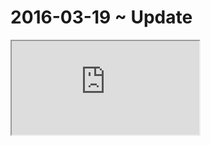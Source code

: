 ﻿2016-03-19 ~ Update
===

<iframe src=https://github.com/jaanga/gestification3/issues/1 =800x800></iframe>


